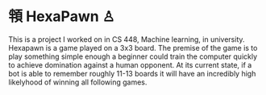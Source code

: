 # &#x9816; HexaPawn &#x2659;

This is a project I worked on in CS 448, Machine learning, in university. Hexapawn is a game played on a 3x3 board. The premise of the game
is to play something simple enough a beginner could train the computer quickly to achieve domination against a human opponent. At its
current state, if a bot is able to remember roughly 11-13 boards it will have an incredibly high likelyhood of winning all following games.
